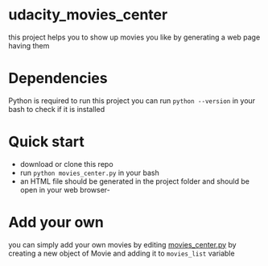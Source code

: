 # udacity_movies_center
this project helps you to show up movies you like by generating a web page having them

# Dependencies
Python is required to run this project
you can run `python --version` in your bash to check if it is installed

# Quick start
- download or clone this repo
- run `python movies_center.py` in your bash
- an HTML file should be generated in the project folder and should be open in your web browser-

# Add your own
you can simply add your own movies by editing [movies_center.py](https://github.com/petersobhi/udacity_movies_center/blob/master/movies_center.py)
by creating a new object of Movie and adding it to `movies_list` variable

